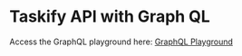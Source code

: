 # Taskify API with Graph QL

Access the GraphQL playground here: [GraphQL Playground](https://taskify-gql.up.railway.app)
